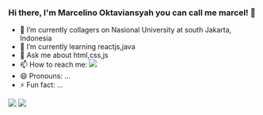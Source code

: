 ### Hi there, I'm Marcelino Oktaviansyah you can call me marcel! 👋

- 🔭 I’m currently collagers on Nasional University at south Jakarta, Indonesia
- 🌱 I’m currently learning reactjs,java
- 💬 Ask me about html,css,js
- 📫 How to reach me: <img src="https://img.shields.io/badge/Instagram-E4405F?style=for-the-badge&logo=instagram&logoColor=white">
- 😄 Pronouns: ...
- ⚡ Fun fact: ...


<img src="https://github-readme-stats.vercel.app/api?username=marcelino230&&show_icons=true&title_color=ffffff&icon_color=bb2acf&text_color=daf7dc&bg_color=151515">
<img src="https://github-readme-streak-stats.herokuapp.com/?user=marcelino230&theme=tokyonight">
